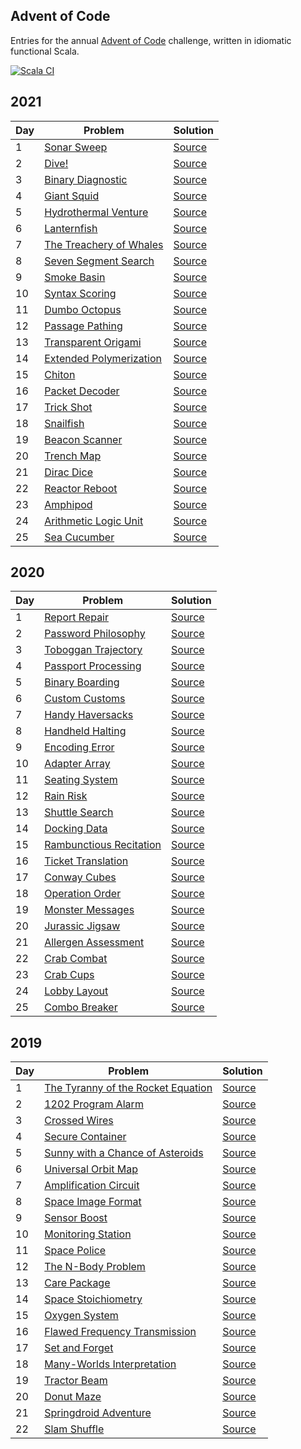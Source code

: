 ## Advent of Code

Entries for the annual [Advent of Code](https://adventofcode.com/) challenge, written in idiomatic functional Scala.

[![Scala CI](https://github.com/maneatingape/advent-of-code/actions/workflows/scala.yml/badge.svg)](https://github.com/maneatingape/advent-of-code/actions)

## 2021

| Day | Problem | Solution |
| --- | --- | --- |
| 1 | [Sonar Sweep](https://adventofcode.com/2021/day/1) | [Source](src/main/scala/AdventOfCode2021/Day01.scala) |
| 2 | [Dive!](https://adventofcode.com/2021/day/2) | [Source](src/main/scala/AdventOfCode2021/Day02.scala) |
| 3 | [Binary Diagnostic](https://adventofcode.com/2021/day/3) | [Source](src/main/scala/AdventOfCode2021/Day03.scala) |
| 4 | [Giant Squid](https://adventofcode.com/2021/day/4) | [Source](src/main/scala/AdventOfCode2021/Day04.scala) |
| 5 | [Hydrothermal Venture](https://adventofcode.com/2021/day/5) | [Source](src/main/scala/AdventOfCode2021/Day05.scala) |
| 6 | [Lanternfish](https://adventofcode.com/2021/day/6) | [Source](src/main/scala/AdventOfCode2021/Day06.scala) |
| 7 | [The Treachery of Whales](https://adventofcode.com/2021/day/7) | [Source](src/main/scala/AdventOfCode2021/Day07.scala) |
| 8 | [Seven Segment Search](https://adventofcode.com/2021/day/8) | [Source](src/main/scala/AdventOfCode2021/Day08.scala) |
| 9 | [Smoke Basin](https://adventofcode.com/2021/day/9) | [Source](src/main/scala/AdventOfCode2021/Day09.scala) |
| 10 | [Syntax Scoring](https://adventofcode.com/2021/day/10) | [Source](src/main/scala/AdventOfCode2021/Day10.scala) |
| 11 | [Dumbo Octopus](https://adventofcode.com/2021/day/11) | [Source](src/main/scala/AdventOfCode2021/Day11.scala) |
| 12 | [Passage Pathing](https://adventofcode.com/2021/day/12) | [Source](src/main/scala/AdventOfCode2021/Day12.scala) |
| 13 | [Transparent Origami](https://adventofcode.com/2021/day/13) | [Source](src/main/scala/AdventOfCode2021/Day13.scala) |
| 14 | [Extended Polymerization](https://adventofcode.com/2021/day/14) | [Source](src/main/scala/AdventOfCode2021/Day14.scala) |
| 15 | [Chiton](https://adventofcode.com/2021/day/15) | [Source](src/main/scala/AdventOfCode2021/Day15.scala) |
| 16 | [Packet Decoder](https://adventofcode.com/2021/day/16) | [Source](src/main/scala/AdventOfCode2021/Day16.scala) |
| 17 | [Trick Shot](https://adventofcode.com/2021/day/17) | [Source](src/main/scala/AdventOfCode2021/Day17.scala) |
| 18 | [Snailfish](https://adventofcode.com/2021/day/18) | [Source](src/main/scala/AdventOfCode2021/Day18.scala) |
| 19 | [Beacon Scanner](https://adventofcode.com/2021/day/19) | [Source](src/main/scala/AdventOfCode2021/Day19.scala) |
| 20 | [Trench Map](https://adventofcode.com/2021/day/20) | [Source](src/main/scala/AdventOfCode2021/Day20.scala) |
| 21 | [Dirac Dice](https://adventofcode.com/2021/day/21) | [Source](src/main/scala/AdventOfCode2021/Day21.scala) |
| 22 | [Reactor Reboot](https://adventofcode.com/2021/day/22) | [Source](src/main/scala/AdventOfCode2021/Day22.scala) |
| 23 | [Amphipod](https://adventofcode.com/2021/day/23) | [Source](src/main/scala/AdventOfCode2021/Day23.scala) |
| 24 | [Arithmetic Logic Unit](https://adventofcode.com/2021/day/24) | [Source](src/main/scala/AdventOfCode2021/Day24.scala) |
| 25 | [Sea Cucumber](https://adventofcode.com/2021/day/25) | [Source](src/main/scala/AdventOfCode2021/Day25.scala) |

## 2020

| Day | Problem | Solution |
| --- | --- | --- |
| 1 | [Report Repair](https://adventofcode.com/2020/day/1) | [Source](src/main/scala/AdventOfCode2020/Day01.scala) |
| 2 | [Password Philosophy](https://adventofcode.com/2020/day/2) | [Source](src/main/scala/AdventOfCode2020/Day02.scala) |
| 3 | [Toboggan Trajectory](https://adventofcode.com/2020/day/3) | [Source](src/main/scala/AdventOfCode2020/Day03.scala) |
| 4 | [Passport Processing](https://adventofcode.com/2020/day/4) | [Source](src/main/scala/AdventOfCode2020/Day04.scala) |
| 5 | [Binary Boarding](https://adventofcode.com/2020/day/5) | [Source](src/main/scala/AdventOfCode2020/Day05.scala) |
| 6 | [Custom Customs](https://adventofcode.com/2020/day/6) | [Source](src/main/scala/AdventOfCode2020/Day06.scala) |
| 7 | [Handy Haversacks](https://adventofcode.com/2020/day/7) | [Source](src/main/scala/AdventOfCode2020/Day07.scala) |
| 8 | [Handheld Halting](https://adventofcode.com/2020/day/8) | [Source](src/main/scala/AdventOfCode2020/Day08.scala) |
| 9 | [Encoding Error](https://adventofcode.com/2020/day/9) | [Source](src/main/scala/AdventOfCode2020/Day09.scala) |
| 10 | [Adapter Array](https://adventofcode.com/2020/day/10) | [Source](src/main/scala/AdventOfCode2020/Day10.scala) |
| 11 | [Seating System](https://adventofcode.com/2020/day/11) | [Source](src/main/scala/AdventOfCode2020/Day11.scala) |
| 12 | [Rain Risk](https://adventofcode.com/2020/day/12) | [Source](src/main/scala/AdventOfCode2020/Day12.scala) |
| 13 | [Shuttle Search](https://adventofcode.com/2020/day/13) | [Source](src/main/scala/AdventOfCode2020/Day13.scala) |
| 14 | [Docking Data](https://adventofcode.com/2020/day/14) | [Source](src/main/scala/AdventOfCode2020/Day14.scala) |
| 15 | [Rambunctious Recitation](https://adventofcode.com/2020/day/15) | [Source](src/main/scala/AdventOfCode2020/Day15.scala) |
| 16 | [Ticket Translation](https://adventofcode.com/2020/day/16) | [Source](src/main/scala/AdventOfCode2020/Day16.scala) |
| 17 | [Conway Cubes](https://adventofcode.com/2020/day/17) | [Source](src/main/scala/AdventOfCode2020/Day17.scala) |
| 18 | [Operation Order](https://adventofcode.com/2020/day/18) | [Source](src/main/scala/AdventOfCode2020/Day18.scala) |
| 19 | [Monster Messages](https://adventofcode.com/2020/day/19) | [Source](src/main/scala/AdventOfCode2020/Day19.scala) |
| 20 | [Jurassic Jigsaw](https://adventofcode.com/2020/day/20) | [Source](src/main/scala/AdventOfCode2020/Day20.scala) |
| 21 | [Allergen Assessment](https://adventofcode.com/2020/day/21) | [Source](src/main/scala/AdventOfCode2020/Day21.scala) |
| 22 | [Crab Combat](https://adventofcode.com/2020/day/22) | [Source](src/main/scala/AdventOfCode2020/Day22.scala) |
| 23 | [Crab Cups](https://adventofcode.com/2020/day/23) | [Source](src/main/scala/AdventOfCode2020/Day23.scala) |
| 24 | [Lobby Layout](https://adventofcode.com/2020/day/24) | [Source](src/main/scala/AdventOfCode2020/Day24.scala) |
| 25 | [Combo Breaker](https://adventofcode.com/2020/day/25) | [Source](src/main/scala/AdventOfCode2020/Day25.scala) |

## 2019

| Day | Problem | Solution |
| --- | --- | --- |
| 1 | [The Tyranny of the Rocket Equation](https://adventofcode.com/2019/day/1) | [Source](src/main/scala/AdventOfCode2019/Day01.scala) |
| 2 | [1202 Program Alarm](https://adventofcode.com/2019/day/2) | [Source](src/main/scala/AdventOfCode2019/Day02.scala) |
| 3 | [Crossed Wires](https://adventofcode.com/2019/day/3) | [Source](src/main/scala/AdventOfCode2019/Day03.scala) |
| 4 | [Secure Container](https://adventofcode.com/2019/day/4) | [Source](src/main/scala/AdventOfCode2019/Day04.scala) |
| 5 | [Sunny with a Chance of Asteroids](https://adventofcode.com/2019/day/5) | [Source](src/main/scala/AdventOfCode2019/Day05.scala) |
| 6 | [Universal Orbit Map](https://adventofcode.com/2019/day/6) | [Source](src/main/scala/AdventOfCode2019/Day06.scala) |
| 7 | [Amplification Circuit](https://adventofcode.com/2019/day/7) | [Source](src/main/scala/AdventOfCode2019/Day07.scala) |
| 8 | [Space Image Format](https://adventofcode.com/2019/day/8) | [Source](src/main/scala/AdventOfCode2019/Day08.scala) |
| 9 | [Sensor Boost](https://adventofcode.com/2019/day/9) | [Source](src/main/scala/AdventOfCode2019/Day09.scala) |
| 10 | [Monitoring Station](https://adventofcode.com/2019/day/10) | [Source](src/main/scala/AdventOfCode2019/Day10.scala) |
| 11 | [Space Police](https://adventofcode.com/2019/day/11) | [Source](src/main/scala/AdventOfCode2019/Day11.scala) |
| 12 | [The N-Body Problem](https://adventofcode.com/2019/day/12) | [Source](src/main/scala/AdventOfCode2019/Day12.scala) |
| 13 | [Care Package](https://adventofcode.com/2019/day/13) | [Source](src/main/scala/AdventOfCode2019/Day13.scala) |
| 14 | [Space Stoichiometry](https://adventofcode.com/2019/day/14) | [Source](src/main/scala/AdventOfCode2019/Day14.scala) |
| 15 | [Oxygen System](https://adventofcode.com/2019/day/15) | [Source](src/main/scala/AdventOfCode2019/Day15.scala) |
| 16 | [Flawed Frequency Transmission](https://adventofcode.com/2019/day/16) | [Source](src/main/scala/AdventOfCode2019/Day16.scala) |
| 17 | [Set and Forget](https://adventofcode.com/2019/day/17) | [Source](src/main/scala/AdventOfCode2019/Day17.scala) |
| 18 | [Many-Worlds Interpretation](https://adventofcode.com/2019/day/18) | [Source](src/main/scala/AdventOfCode2019/Day18.scala) |
| 19 | [Tractor Beam](https://adventofcode.com/2019/day/19) | [Source](src/main/scala/AdventOfCode2019/Day19.scala) |
| 20 | [Donut Maze](https://adventofcode.com/2019/day/20) | [Source](src/main/scala/AdventOfCode2019/Day20.scala) |
| 21 | [Springdroid Adventure](https://adventofcode.com/2019/day/21) | [Source](src/main/scala/AdventOfCode2019/Day21.scala) |
| 22 | [Slam Shuffle](https://adventofcode.com/2019/day/22) | [Source](src/main/scala/AdventOfCode2019/Day22.scala) |
